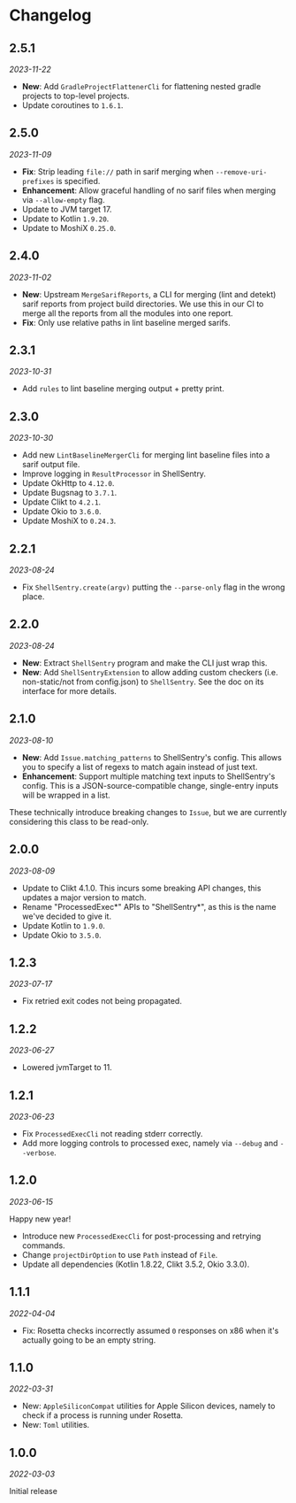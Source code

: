 Changelog
=========

2.5.1
-----

_2023-11-22_

- **New**: Add `GradleProjectFlattenerCli` for flattening nested gradle projects to top-level projects.
- Update coroutines to `1.6.1`.

2.5.0
-----

_2023-11-09_

- **Fix**: Strip leading `file://` path in sarif merging when `--remove-uri-prefixes` is specified.
- **Enhancement**: Allow graceful handling of no sarif files when merging via `--allow-empty` flag.
- Update to JVM target 17.
- Update to Kotlin `1.9.20`.
- Update to MoshiX `0.25.0`.

2.4.0
-----

_2023-11-02_

- **New**: Upstream `MergeSarifReports`, a CLI for merging (lint and detekt) sarif reports from project build directories. We use this in our CI to merge all the reports from all the modules into one report.
- **Fix**: Only use relative paths in lint baseline merged sarifs.

2.3.1
-----

_2023-10-31_

- Add `rules` to lint baseline merging output + pretty print.

2.3.0
-----

_2023-10-30_

- Add new `LintBaselineMergerCli` for merging lint baseline files into a sarif output file.
- Improve logging in `ResultProcessor` in ShellSentry.
- Update OkHttp to `4.12.0`.
- Update Bugsnag to `3.7.1`.
- Update Clikt to `4.2.1`.
- Update Okio to `3.6.0`.
- Update MoshiX to `0.24.3`.

2.2.1
-----

_2023-08-24_

- Fix `ShellSentry.create(argv)` putting the `--parse-only` flag in the wrong place.

2.2.0
-----

_2023-08-24_

- **New**: Extract `ShellSentry` program and make the CLI just wrap this.
- **New**: Add `ShellSentryExtension` to allow adding custom checkers (i.e. non-static/not from config.json) to `ShellSentry`. See the doc on its interface for more details.

2.1.0
-----

_2023-08-10_

- **New**: Add `Issue.matching_patterns` to ShellSentry's config. This allows you to specify a list of regexs to match again instead of just text.
- **Enhancement**: Support multiple matching text inputs to ShellSentry's config. This is a JSON-source-compatible change, single-entry inputs will be wrapped in a list.

These technically introduce breaking changes to `Issue`, but we are currently considering this class to be read-only.

2.0.0
-----

_2023-08-09_

- Update to Clikt 4.1.0. This incurs some breaking API changes, this updates a major version to match.
- Rename "ProcessedExec*" APIs to "ShellSentry*", as this is the name we've decided to give it.
- Update Kotlin to `1.9.0`.
- Update Okio to `3.5.0`.

1.2.3
-----

_2023-07-17_

- Fix retried exit codes not being propagated.

1.2.2
-----

_2023-06-27_

- Lowered jvmTarget to 11.

1.2.1
-----

_2023-06-23_

- Fix `ProcessedExecCli` not reading stderr correctly.
- Add more logging controls to processed exec, namely via `--debug` and `--verbose`.

1.2.0
-----

_2023-06-15_

Happy new year!

- Introduce new `ProcessedExecCli` for post-processing and retrying commands.
- Change `projectDirOption` to use `Path` instead of `File`.
- Update all dependencies (Kotlin 1.8.22, Clikt 3.5.2, Okio 3.3.0).

1.1.1
-----

_2022-04-04_

* Fix: Rosetta checks incorrectly assumed `0` responses on x86 when it's actually going to be an empty string.

1.1.0
-----

_2022-03-31_

* New: `AppleSiliconCompat` utilities for Apple Silicon devices, namely to check if a process is running under Rosetta.
* New: `Toml` utilities.

1.0.0
-----

_2022-03-03_

Initial release
